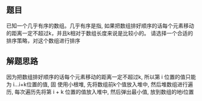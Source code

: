 ## 题目
已知一个几乎有序的数组。几乎有序是指, 如果把数组排好顺序的话每个元素移动的距离一定不超过k，并且k相对于数组长度来说是比较小的。
请选择一个合适的排序策略，对这个数组进行排序
## 解题思路
因为把数组排好顺序的话每个元素移动的距离一定不超过k, 所以第 i 位置的值只能为 i...i+k位置的值,
固 使用小根堆, 先将数组前k个值放入堆中, 然后堆数组进行遍历, 每次遍历先将第 i + k 位置的值放入堆中, 然后弹出最小值, 放到数组的地i位置